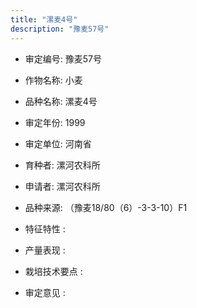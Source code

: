 ```yaml
---
title: "漯麦4号"
description: "豫麦57号"
---
```

* 审定编号:  豫麦57号

*  作物名称:  小麦

*  品种名称:  漯麦4号

*  审定年份:  1999

*  审定单位:  河南省

* 育种者:  漯河农科所

*  申请者:  漯河农科所

*  品种来源:  （豫麦18/80（6）-3-3-10）F1


*  特征特性 : 

 
*  产量表现 : 


*  栽培技术要点 : 


*  审定意见 : 

